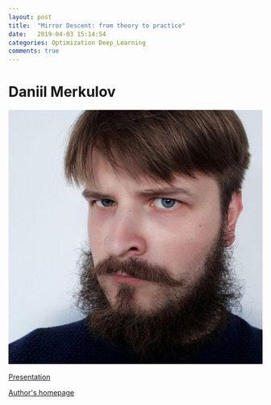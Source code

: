 ```yaml
---
layout: post
title:  "Mirror Descent: from theory to practice"
date:   2019-04-03 15:14:54
categories: Optimization Deep_Learning
comments: true
---
```


# Daniil Merkulov

![](/files/190403/profile.jpg)

[Presentation](/files/190403/presentation.pdf)

[Author's homepage](http://merkulov.top/)

